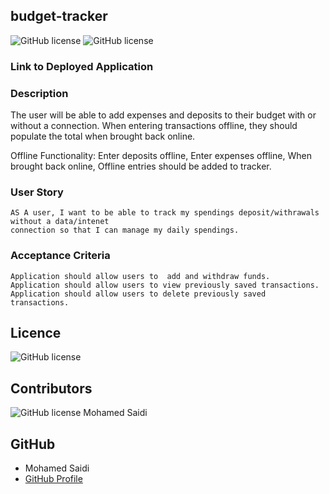 ## budget-tracker


![GitHub license](https://img.shields.io/badge/Made%20by-%40Mohamed-Blue)
![GitHub license](https://img.shields.io/badge/license-MIT-blue.svg)

### Link to Deployed Application


### Description

The user will be able to add expenses and deposits to their budget with or without a connection. When entering transactions offline, they should populate the total when brought back online.

Offline Functionality: Enter deposits offline, Enter expenses offline, When brought back online, Offline entries should be added to tracker.

### User Story

```text
AS A user, I want to be able to track my spendings deposit/withrawals without a data/intenet 
connection so that I can manage my daily spendings.
```

### Acceptance Criteria

```text
Application should allow users to  add and withdraw funds.
Application should allow users to view previously saved transactions.
Application should allow users to delete previously saved transactions.
```


## Licence

![GitHub license](https://img.shields.io/badge/license-MIT-blue.svg)

## Contributors

![GitHub license](https://img.shields.io/badge/Made%20by-%40Mohamed-Blue)
Mohamed Saidi


## GitHub

- Mohamed Saidi
- [GitHub Profile](https://github.com/Moesaidi76)

